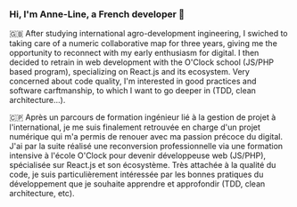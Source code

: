 ### Hi, I'm Anne-Line, a French developer 👋

🇬🇧 After studying international agro-development ingineering, I swiched to taking care of a numeric collaborative map for three years, giving me the opportunity to reconnect with my early enthusiasm for digital. I then decided to retrain in web development with the O'Clock school (JS/PHP based program), specializing on React.js and its ecosystem.
Very concerned about code quality, I'm interested in good practices and software carftmanship, to which I want to go deeper in (TDD, clean architecture...).

🇨🇵 Après un parcours de formation ingénieur lié à la gestion de projet à l'international, je me suis finalement retrouvée en charge d'un projet numérique qui m'a permis de renouer avec ma passion précoce du digital. J'ai par la suite réalisé une reconversion professionnelle via une formation intensive à l'école O'Clock pour devenir développeuse web (JS/PHP), spécialisée sur React.js et son écosystème. Très attachée à la qualité du code, je suis particulièrement intéressée par les bonnes pratiques du développement que je souhaite apprendre et approfondir (TDD, clean architecture, etc).

<!--
**AnneLineC/AnneLineC** is a ✨ _special_ ✨ repository because its `README.md` (this file) appears on your GitHub profile.

Here are some ideas to get you started:

- 🔭 I’m currently working on ...
- 🌱 I’m currently learning ...
- 👯 I’m looking to collaborate on ...
- 🤔 I’m looking for help with ...
- 💬 Ask me about ...
- 📫 How to reach me: ...
- 😄 Pronouns: ...
- ⚡ Fun fact: ...
-->
